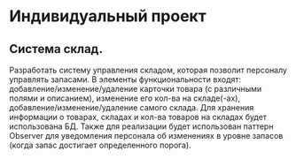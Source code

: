 # Индивидуальный проект
## Система склад.
Разработать систему управления складом, которая позволит персоналу управлять запасами. В элементы функциональности входят: добавление/изменение/удаление карточки товара (с различными полями и описанием), изменение его кол-ва на складе(-ах), добавление/изменение/удаление самого склада. Для хранения информации о товарах, складах и кол-ва товаров на складах будет использована БД. Также для реализации будет использован паттерн Observer для уведомления персонала об изменениях в уровне запасов (когда запас достигает определенного порога).
